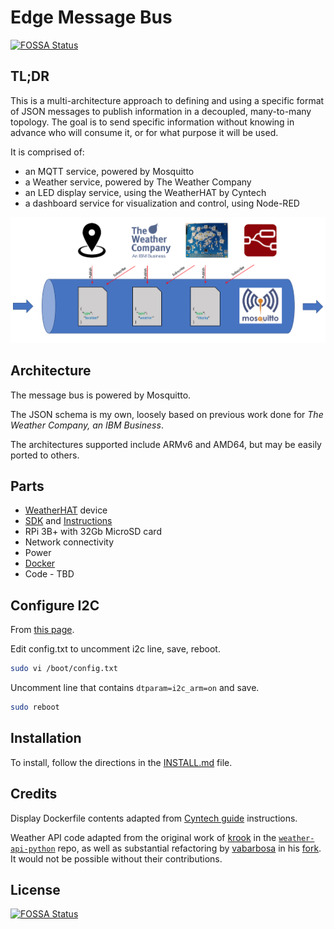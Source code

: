 # Edge Message Bus
[![FOSSA Status](https://app.fossa.io/api/projects/git%2Bgithub.com%2Fjoewxboy%2FEdgeMessageBus.svg?type=shield)](https://app.fossa.io/projects/git%2Bgithub.com%2Fjoewxboy%2FEdgeMessageBus?ref=badge_shield)


## TL;DR

This is a multi-architecture approach to defining and using a specific format of JSON messages to publish information in a decoupled, many-to-many topology.  The goal is to send specific information without knowing in advance who will consume it, or for what purpose it will be used.

It is comprised of: 

* an MQTT service, powered by Mosquitto
* a Weather service, powered by The Weather Company
* an LED display service, using the WeatherHAT by Cyntech
* a dashboard service for visualization and control, using Node-RED

![](diagram.png)

## Architecture

The message bus is powered by Mosquitto.

The JSON schema is my own, loosely based on previous work done for _The Weather Company, an IBM Business_.

The architectures supported include ARMv6 and AMD64, but may be easily ported to others.

## Parts

* [WeatherHAT](https://shop.cyntech.co.uk/products/weatherhat) device
* [SDK](https://github.com/CyntechUK/WeatherHAT) and [Instructions](http://guides.cyntech.co.uk/weatherhat/getting-started/)
* RPi 3B+ with 32Gb MicroSD card
* Network connectivity
* Power
* [Docker](https://www.docker.com/products/docker-desktop)
* Code - TBD

## Configure I2C

From [this page](https://www.makeuseof.com/tag/enable-spi-i2c-raspberry-pi/).

Edit config.txt to uncomment i2c line, save, reboot.

``` bash
sudo vi /boot/config.txt
```

Uncomment line that contains `dtparam=i2c_arm=on` and save.

``` bash
sudo reboot
```

## Installation

To install, follow the directions in the [INSTALL.md](INSTALL.md) file.

## Credits

Display Dockerfile contents adapted from [Cyntech guide](http://guides.cyntech.co.uk/weatherhat/getting-started/#Connect_everything_up) instructions.

Weather API code adapted from the original work of [krook](https://github.com/krook) in the [`weather-api-python`](https://github.com/Call-for-Code/weather-api-python) repo, as well as substantial refactoring by [vabarbosa](https://github.com/vabarbosa) in his [fork](https://github.com/vabarbosa/weather-api-python).  It would not be possible without their contributions.


## License
[![FOSSA Status](https://app.fossa.io/api/projects/git%2Bgithub.com%2Fjoewxboy%2FEdgeMessageBus.svg?type=large)](https://app.fossa.io/projects/git%2Bgithub.com%2Fjoewxboy%2FEdgeMessageBus?ref=badge_large)